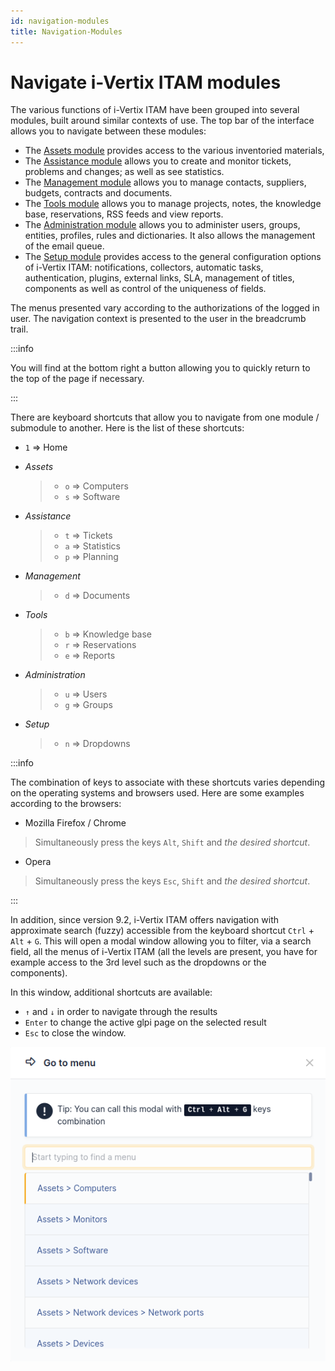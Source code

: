 ```yaml
---
id: navigation-modules
title: Navigation-Modules
---
```


# Navigate i-Vertix ITAM modules

The various functions of i-Vertix ITAM have been grouped into several modules,
built around similar contexts of use. The top bar of the interface
allows you to navigate between these modules:

- The [Assets module](../modules/assets) provides access to the various inventoried materials,
- The
  [Assistance module](../modules/assistance) allows you to create and monitor tickets, problems and
  changes; as well as see statistics.
- The
  [Management module](../modules/management) allows you to manage contacts, suppliers, budgets,
  contracts and documents.
- The [Tools module](../modules/tools) allows you to manage projects, notes, the knowledge base,
  reservations, RSS feeds and view reports.
- The
  [Administration module](../modules/administration) allows you to administer users, groups, entities,
  profiles, rules and dictionaries. It also allows the management of the
  email queue.
- The
  [Setup module](../modules/configuration) provides access to the general configuration options of
  i-Vertix ITAM: notifications, collectors, automatic tasks, authentication,
  plugins, external links, SLA, management of titles, components as well
  as control of the uniqueness of fields.

The menus presented vary according to the authorizations of the logged
in user. The navigation context is presented to the user in the
breadcrumb trail.

:::info

You will find at the bottom right a button allowing you to quickly
return to the top of the page if necessary.

:::

There are keyboard shortcuts that allow you to navigate from one module
/ submodule to another. Here is the list of these shortcuts:

- `1` =\> Home

- *Assets*

  > - `o` =\> Computers
  > - `s` =\> Software

- *Assistance*

  > - `t` =\> Tickets
  > - `a` =\> Statistics
  > - `p` =\> Planning

- *Management*

  > - `d` =\> Documents

- *Tools*

  > - `b` =\> Knowledge base
  > - `r` =\> Reservations
  > - `e` =\> Reports

- *Administration*

  > - `u` =\> Users
  > - `g` =\> Groups

- *Setup*

  > - `n` =\> Dropdowns

:::info

The combination of keys to associate with these shortcuts varies
depending on the operating systems and browsers used. Here are some
examples according to the browsers:

- Mozilla Firefox / Chrome

> Simultaneously press the keys `Alt`, `Shift` and *the desired
> shortcut*.

- Opera

> Simultaneously press the keys `Esc`, `Shift` and *the desired
> shortcut*.

:::

In addition, since version 9.2, i-Vertix ITAM offers navigation with approximate
search (fuzzy) accessible from the keyboard shortcut `Ctrl` + `Alt` +
`G`. This will open a modal window allowing you to filter, via a search
field, all the menus of i-Vertix ITAM (all the levels are present, you have for
example access to the 3rd level such as the dropdowns or the
components).

In this window, additional shortcuts are available:

- `↑` and `↓` in order to navigate through the results
- `Enter` to change the active glpi page on the selected result
- `Esc` to close the window.

![Navigation "Fuzzy"](../assets/first-steps/images/fuzzyglpi.png)
